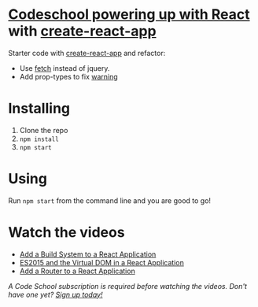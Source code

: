 # [Codeschool powering up with React](https://www.codeschool.com/courses/powering-up-with-react) with [create-react-app](https://github.com/facebookincubator/create-react-app)

Starter code with [create-react-app](https://github.com/facebookincubator/create-react-app) and refactor:

* Use [fetch](https://facebook.github.io/react-native/docs/network.html) instead of jquery.
* Add prop-types to fix [warning](https://facebook.github.io/react/blog/2017/04/07/react-v15.5.0.html)

# Installing

1. Clone the repo
2. `npm install`
3. `npm start`

# Using

Run `npm start` from the command line and you are good to go!

# Watch the videos
- [Add a Build System to a React Application](https://www.codeschool.com/screencasts/add-a-build-system-to-a-react-application)
- [ES2015 and the Virtual DOM in a React Application](https://www.codeschool.com/screencasts/es2015-and-the-virtual-dom-in-a-react-application)
- [Add a Router to a React Application](https://www.codeschool.com/screencasts/add-a-router-to-a-react-application)

_A Code School subscription is required before watching the videos. Don't have one yet? [Sign up today!](https://www.codeschool.com/pricing)_
